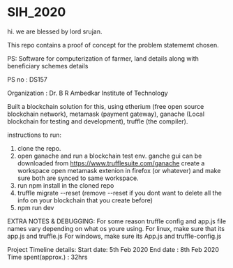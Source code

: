 #  SIH_2020
hi. we are blessed by lord srujan.

This repo contains a proof of concept for the problem statememt chosen.

PS: Software for computerization of farmer, land details along with beneficiary schemes details

PS no : DS157

Organization : Dr. B R Ambedkar Institute of Technology


Built a blockchain solution for this, using etherium (free open source blockchain network), metamask (payment gateway), ganache (Local blockchain for testing and development), truffle (the compiler).

instructions to run:

1. clone the repo.
2. open ganache and run a blockchain test env.
  ganche gui can be downloaded from https://www.trufflesuite.com/ganache
  create a workspace
  open metamask extenion in firefox (or whatever) and make sure both are synced to same workspace.
3. run npm install in the cloned repo
4. truffle migrate --reset (remove --reset if you dont want to delete all the info on your blockchain that you create before)
5. npm run dev


EXTRA NOTES & DEBUGGING: For some reason truffle config and app.js file names vary depending on what os youre using. 
  For linux, make sure that its app.js and truffle.js
  For windows, make sure its App.js and truffle-config.js


Project Timeline details:
  Start date: 5th Feb 2020
  End date : 8th Feb 2020
  Time spent(approx.) : 32hrs
